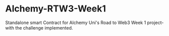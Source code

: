 # Alchemy-RTW3-Week1
Standalone smart Contract for Alchemy Uni's Road to Web3 Week 1 project- with the challenge implemented.  
